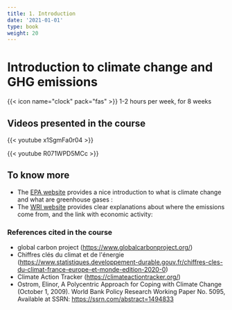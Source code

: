 ```yaml
---
title: 1. Introduction
date: '2021-01-01'
type: book
weight: 20
---
```

# Introduction to climate change and GHG emissions

<!--more-->

{{< icon name="clock" pack="fas" >}} 1-2 hours per week, for 8 weeks

## Videos presented in the course
{{< youtube x1SgmFa0r04 >}}


{{< youtube R071WPD5MCc >}}

## To know more

- The [EPA website](https://www.epa.gov/ghgemissions/overview-greenhouse-gases) provides a nice introduction to what is climate change and what are greenhouse gases :
- The [WRI website](https://www.wri.org/blog/2020/02/greenhouse-gas-emissions-by-country-sector) provides clear explanations about where the emissions come from, and the link with economic activity:

### References cited in the course
- global carbon project (https://www.globalcarbonproject.org/)
- Chiffres clés du climat et de l'énergie (https://www.statistiques.developpement-durable.gouv.fr/chiffres-cles-du-climat-france-europe-et-monde-edition-2020-0)
- Climate Action Tracker (https://climateactiontracker.org/)
- Ostrom, Elinor, A Polycentric Approach for Coping with Climate Change (October 1, 2009). World Bank Policy Research Working Paper No. 5095, Available at SSRN: https://ssrn.com/abstract=1494833

